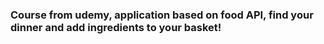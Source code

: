 ### Course from udemy, application based on food API, find your dinner and add ingredients to your basket!